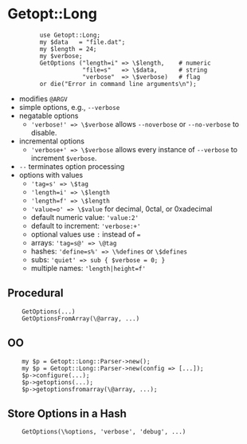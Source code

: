 # Getopt::Long
```
         use Getopt::Long;
         my $data   = "file.dat";
         my $length = 24;
         my $verbose;
         GetOptions ("length=i" => \$length,    # numeric
                     "file=s"   => \$data,      # string
                     "verbose"  => \$verbose)   # flag
         or die("Error in command line arguments\n");
```
-   modifies `@ARGV`
-   simple options, e.g., `--verbose`
-   negatable options
    -   `'verbose!' => \$verbose` allows `--noverbose` or `--no-verbose` to disable.
-   incremental options
    -   `'verbose+' => \$verbose` allows every instance of `--verbose` to increment `$verbose`.
-   `--` terminates option processing
-   options with values
    -   `'tag=s' => \$tag`
    -   `'length=i' => \$length`
    -   `'length=f' => \$length`
    -   `'value=o' => \$value` for decimal, 0ctal, or 0xadecimal
    -   default numeric value: `'value:2'`
    -   default to increment: `'verbose:+'`
    -   optional values use `:` instead of `=`
    -   arrays: `'tag=s@' => \@tag`
    -   hashes: `'define=s%' => \%defines` or `\$defines`
    -   subs: `'quiet' => sub { $verbose = 0; }`
    -   multiple names: `'length|height=f'`

## Procedural
```
    GetOptions(...)
    GetOptionsFromArray(\@array, ...)
```
## OO
```
    my $p = Getopt::Long::Parser->new();
    my $p = Getopt::Long::Parser->new(config => [...]);
    $p->configure(...);
    $p->getoptions(...);
    $p->getoptionsfromarray(\@array, ...);
```
## Store Options in a Hash
```
    GetOptions(\%options, 'verbose', 'debug', ...)
```
